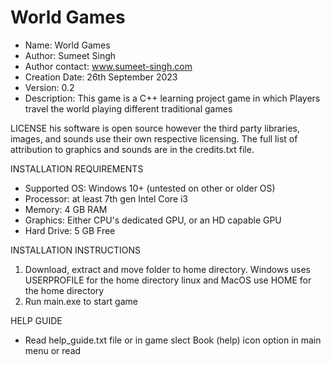 # World Games

* Name: World Games
* Author: Sumeet Singh
* Author contact: www.sumeet-singh.com
* Creation Date: 26th September 2023
* Version: 0.2
* Description: This game is a C++ learning project game in which Players travel
the world playing different traditional games


LICENSE
his software is open source however the third party libraries, images, and sounds
use their own respective licensing.
The full list of attribution to graphics and sounds are in the credits.txt file.


INSTALLATION REQUIREMENTS
* Supported OS: Windows 10+ (untested on other or older OS)
* Processor: at least 7th gen Intel Core i3 
* Memory: 4 GB RAM
* Graphics: Either CPU's dedicated GPU, or an HD capable GPU
* Hard Drive: 5 GB Free


INSTALLATION INSTRUCTIONS
1. Download, extract and move folder to home directory.
Windows uses USERPROFILE for the home directory
linux and MacOS use HOME for the home directory
2. Run main.exe to start game


HELP GUIDE
* Read help_guide.txt file or in game slect Book (help) icon option in main menu or read 

